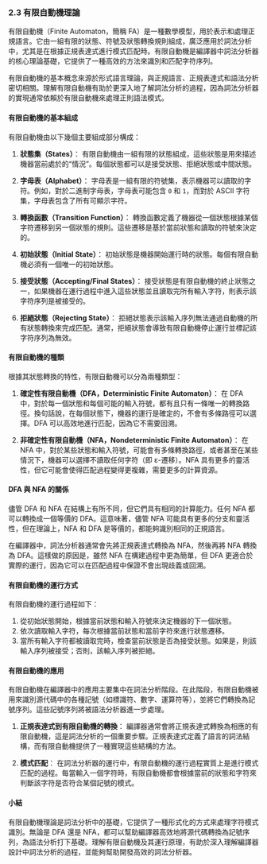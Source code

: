 ### 2.3 有限自動機理論

有限自動機（Finite Automaton，簡稱 FA）是一種數學模型，用於表示和處理正規語言。它由一組有限的狀態、符號及狀態轉換規則組成，廣泛應用於詞法分析中，尤其是在根據正規表達式進行模式匹配時。有限自動機是編譯器中詞法分析器的核心理論基礎，它提供了一種高效的方法來識別和匹配字符序列。

有限自動機的基本概念來源於形式語言理論，與正規語言、正規表達式和語法分析密切相關。理解有限自動機有助於更深入地了解詞法分析的過程，因為詞法分析器的實現通常依賴於有限自動機來處理正則語法模式。

#### 有限自動機的基本組成

有限自動機由以下幾個主要組成部分構成：

1. **狀態集（States）**：
   有限自動機由一組有限的狀態組成，這些狀態是用來描述機器當前處於的“情況”。每個狀態都可以是接受狀態、拒絕狀態或中間狀態。

2. **字母表（Alphabet）**：
   字母表是一組有限的符號集，表示機器可以讀取的字符。例如，對於二進制字母表，字母表可能包含 `0` 和 `1`，而對於 ASCII 字符集，字母表包含了所有可顯示字符。

3. **轉換函數（Transition Function）**：
   轉換函數定義了機器從一個狀態根據某個字符遷移到另一個狀態的規則。這些遷移是基於當前狀態和讀取的符號來決定的。

4. **初始狀態（Initial State）**：
   初始狀態是機器開始運行時的狀態。每個有限自動機必須有一個唯一的初始狀態。

5. **接受狀態（Accepting/Final States）**：
   接受狀態是有限自動機的終止狀態之一，如果機器在運行過程中進入這些狀態並且讀取完所有輸入字符，則表示該字符序列是被接受的。

6. **拒絕狀態（Rejecting State）**：
   拒絕狀態表示該輸入序列無法通過自動機的所有狀態轉換來完成匹配。通常，拒絕狀態會導致有限自動機停止運行並標記該字符序列為無效。

#### 有限自動機的種類

根據其狀態轉換的特性，有限自動機可以分為兩種類型：

1. **確定性有限自動機（DFA，Deterministic Finite Automaton）**：
   在 DFA 中，對於每一個狀態和每個可能的輸入符號，都有且只有一條唯一的轉換路徑。換句話說，在每個狀態下，機器的運行是確定的，不會有多條路徑可以選擇。DFA 可以高效地進行匹配，因為它不需要回溯。

2. **非確定性有限自動機（NFA，Nondeterministic Finite Automaton）**：
   在 NFA 中，對於某些狀態和輸入符號，可能會有多條轉換路徑，或者甚至在某些情況下，機器可以選擇不讀取任何字符（即 ε-遷移）。NFA 具有更多的靈活性，但它可能會使得匹配過程變得更複雜，需要更多的計算資源。

#### DFA 與 NFA 的關係

儘管 DFA 和 NFA 在結構上有所不同，但它們具有相同的計算能力。任何 NFA 都可以轉換成一個等價的 DFA。這意味著，儘管 NFA 可能具有更多的分支和靈活性，但在理論上，NFA 和 DFA 是等價的，都能夠識別相同的正規語言。

在編譯器中，詞法分析器通常會先將正規表達式轉換為 NFA，然後再將 NFA 轉換為 DFA。這樣做的原因是，雖然 NFA 在構建過程中更為簡單，但 DFA 更適合於實際的運行，因為它可以在匹配過程中保證不會出現歧義或回溯。

#### 有限自動機的運行方式

有限自動機的運行過程如下：

1. 從初始狀態開始，根據當前狀態和輸入符號來決定機器的下一個狀態。
2. 依次讀取輸入字符，每次根據當前狀態和當前字符來進行狀態遷移。
3. 當所有輸入字符都被讀取完時，檢查當前狀態是否為接受狀態。如果是，則該輸入序列被接受；否則，該輸入序列被拒絕。

#### 有限自動機的應用

有限自動機在編譯器中的應用主要集中在詞法分析階段。在此階段，有限自動機被用來識別源代碼中的各種記號（如標識符、數字、運算符等），並將它們轉換為記號序列。這些記號序列將被語法分析器進一步處理。

1. **正規表達式到有限自動機的轉換**：
   編譯器通常會將正規表達式轉換為相應的有限自動機，這是詞法分析的一個重要步驟。正規表達式定義了語言的詞法結構，而有限自動機提供了一種實現這些結構的方法。

2. **模式匹配**：
   在詞法分析器的運行中，有限自動機的運行過程實質上是進行模式匹配的過程。每當輸入一個字符時，有限自動機都會根據當前的狀態和字符來判斷該字符是否符合某個記號的模式。

#### 小結

有限自動機理論是詞法分析中的基礎，它提供了一種形式化的方式來處理字符模式識別。無論是 DFA 還是 NFA，都可以幫助編譯器高效地將源代碼轉換為記號序列，為語法分析打下基礎。理解有限自動機及其運行原理，有助於深入理解編譯器設計中詞法分析的過程，並能夠幫助開發高效的詞法分析器。